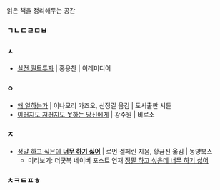 읽은 책을 정리해두는 공간

### ㄱㄴㄷㄹㅁㅂ

### ㅅ
- [실전 퀀트투자](https://github.com/codingbowoo/codingbowoo-resource/blob/master/stack/book/quantitative_investment.md) | 홍용찬 | 이레미디어

###  ㅇ
- [왜 일하는가](https://github.com/codingbowoo/codingbowoo-resource/blob/master/stack/book/hataraki_kata.md) | 이나모리 가즈오, 신정길 옮김 | 도서출판 서돌 
- [이러지도 저러지도 못하는 당신에게](https://github.com/codingbowoo/codingbowoo-resource/blob/master/stack/book/this_or_that.md) | 강주원 | 비로소

### ㅈ
- [정말 하고 싶은데 **너무 하기 싫어**](https://github.com/codingbowoo/codingbowoo-resource/blob/master/stack/book/addiction_procrastination_and_laziness.md) | 로먼 겔페린 지음, 황금진 옮김 | 동양북스
    - 미리보기: 더굿북 네이버 포스트 연재 [정말 하고 싶은데 너무 하기 싫어](https://m.post.naver.com/my/series/detail.nhn?seriesNo=395336&memberNo=29566044)
    
### ㅊㅋㅌㅍㅎ
